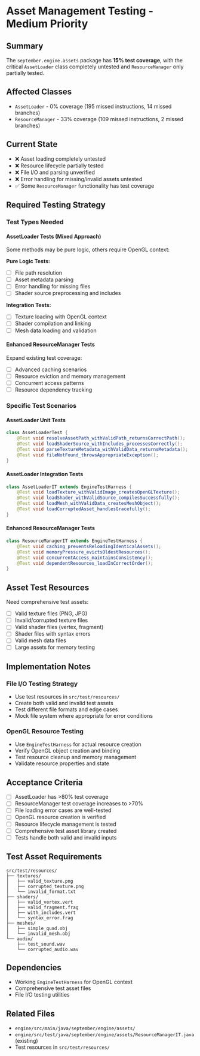 # Asset Management Testing - Medium Priority

## Summary
The `september.engine.assets` package has **15% test coverage**, with the critical `AssetLoader` class completely untested and `ResourceManager` only partially tested.

## Affected Classes
- `AssetLoader` - 0% coverage (195 missed instructions, 14 missed branches)
- `ResourceManager` - 33% coverage (109 missed instructions, 2 missed branches)

## Current State
- ❌ Asset loading completely untested
- ❌ Resource lifecycle partially tested
- ❌ File I/O and parsing unverified
- ❌ Error handling for missing/invalid assets untested
- ✅ Some `ResourceManager` functionality has test coverage

## Required Testing Strategy

### Test Types Needed

#### AssetLoader Tests (Mixed Approach)
Some methods may be pure logic, others require OpenGL context:

**Pure Logic Tests:**
- [ ] File path resolution
- [ ] Asset metadata parsing
- [ ] Error handling for missing files
- [ ] Shader source preprocessing and includes

**Integration Tests:**
- [ ] Texture loading with OpenGL context
- [ ] Shader compilation and linking
- [ ] Mesh data loading and validation

#### Enhanced ResourceManager Tests
Expand existing test coverage:
- [ ] Advanced caching scenarios
- [ ] Resource eviction and memory management
- [ ] Concurrent access patterns
- [ ] Resource dependency tracking

### Specific Test Scenarios

#### AssetLoader Unit Tests
```java
class AssetLoaderTest {
    @Test void resolveAssetPath_withValidPath_returnsCorrectPath();
    @Test void loadShaderSource_withIncludes_processesCorrectly(); 
    @Test void parseTextureMetadata_withValidData_returnsMetadata();
    @Test void fileNotFound_throwsAppropriateException();
}
```

#### AssetLoader Integration Tests  
```java
class AssetLoaderIT extends EngineTestHarness {
    @Test void loadTexture_withValidImage_createsOpenGLTexture();
    @Test void loadShader_withValidSource_compilesSuccessfully();
    @Test void loadMesh_withValidData_createsMeshObject();
    @Test void loadCorruptedAsset_handlesGracefully();
}
```

#### Enhanced ResourceManager Tests
```java
class ResourceManagerIT extends EngineTestHarness {
    @Test void caching_preventsReloadingIdenticalAssets();
    @Test void memoryPressure_evictsOldestResources();
    @Test void concurrentAccess_maintainsConsistency();
    @Test void dependentResources_loadInCorrectOrder();
}
```

## Asset Test Resources
Need comprehensive test assets:
- [ ] Valid texture files (PNG, JPG)
- [ ] Invalid/corrupted texture files
- [ ] Valid shader files (vertex, fragment)
- [ ] Shader files with syntax errors
- [ ] Valid mesh data files
- [ ] Large assets for memory testing

## Implementation Notes

### File I/O Testing Strategy
- Use test resources in `src/test/resources/`
- Create both valid and invalid test assets
- Test different file formats and edge cases
- Mock file system where appropriate for error conditions

### OpenGL Resource Testing
- Use `EngineTestHarness` for actual resource creation
- Verify OpenGL object creation and binding
- Test resource cleanup and memory management
- Validate resource properties and state

## Acceptance Criteria
- [ ] AssetLoader has >80% test coverage
- [ ] ResourceManager test coverage increases to >70%
- [ ] File loading error cases are well-tested
- [ ] OpenGL resource creation is verified
- [ ] Resource lifecycle management is tested
- [ ] Comprehensive test asset library created
- [ ] Tests handle both valid and invalid inputs

## Test Asset Requirements
```
src/test/resources/
├── textures/
│   ├── valid_texture.png
│   ├── corrupted_texture.png
│   └── invalid_format.txt
├── shaders/
│   ├── valid_vertex.vert
│   ├── valid_fragment.frag
│   ├── with_includes.vert
│   └── syntax_error.frag
├── meshes/
│   ├── simple_quad.obj
│   └── invalid_mesh.obj
└── audio/
    ├── test_sound.wav
    └── corrupted_audio.wav
```

## Dependencies
- Working `EngineTestHarness` for OpenGL context
- Comprehensive test asset files
- File I/O testing utilities

## Related Files
- `engine/src/main/java/september/engine/assets/`
- `engine/src/test/java/september/engine/assets/ResourceManagerIT.java` (existing)
- Test resources in `src/test/resources/`